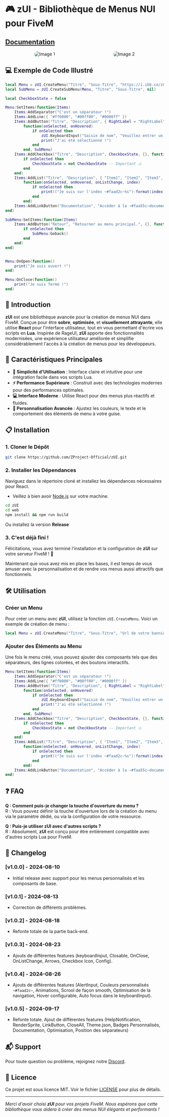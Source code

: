 # 🎮 **zUI - Bibliothèque de Menus NUI pour FiveM**

## [Documentation](https://zsquad.fr/docs/category/zui)

<div style="display: flex; justify-content: space-around;">
    <img src="https://i.imgur.com/ExrIhZQ.png" alt="Image 1" style="border-radius: 1.5em"/>
    <img src="https://i.imgur.com/KD99Jrw.png" alt="Image 2" style="border-radius: 1.5em"/>
</div>

## 💻 Exemple de Code Illustré

```lua
local Menu = zUI.CreateMenu("Titre", "Sous-Titre", "https://i.ibb.co/z8TFzVq/banner.png", "F1", "Ouvrir le menu exemple.")
local SubMenu = zUI.CreateSubMenu(Menu, "Titre", "Sous-Titre", nil)

local CheckboxState = false

Menu:SetItems(function(Items)
    Items:AddSeparator("C'est un séparateur !")
    Items:AddLine({ "#ff0000", "#00ff00", "#0000ff" })
    Items:AddButton("Titre", "Description", { RightLabel = "RightLabel", LeftBadge = "MEDAL_GOLD" },
        function(onSelected, onHovered)
            if onSelected then
                zUI.KeyboardInput("Saisie de nom", "Veuillez entrer un nom", "Entrez un nom ici...", "", 25)
                print("J'ai été sélectionné !")
            end
        end, SubMenu)
    Items:AddCheckbox("Titre", "Description", CheckboxState, {}, function(onSelected, onHovered)
        if onSelected then
            CheckboxState = not CheckboxState -- Important ⚠️
        end
    end)
    Items:AddList("Titre", "Description", { "Item1", "Item2", "Item3", "Item4", "Item5" }, {},
        function(onSelected, onHovered, onListChange, index)
            if onSelected then
                print(("Je suis sur l'index ~#faad2c~%s"):format(index))
            end
        end)
    Items:AddLinkButton("Documentation", "Accéder à la ~#faa55c~documentation.", {}, "https://zsquad.fr")
end)

SubMenu:SetItems(function(Items)
    Items:AddButton("Retour", "Retourner au menu principal.", {}, function(onSelected, onHovered)
        if onSelected then
            SubMenu:Goback()
        end
    end)
end)


Menu:OnOpen(function()
    print("Je suis ouvert !")
end)

Menu:OnClose(function()
    print("Je suis fermé !")
end)
```

## 🚀 **Introduction**

**zUI** est une bibliothèque avancée pour la création de menus NUI dans FiveM. Conçue pour être **sobre**, **optimisée**, et **visuellement attrayante**, elle utilise **React** pour l'interface utilisateur, tout en vous permettant d'écrire vos scripts en **Lua**. Inspirée de RageUI, **zUI** apporte des fonctionnalités modernisées, une expérience utilisateur améliorée et simplifie considérablement l'accès à la création de menus pour les développeurs.

## 🌟 **Caractéristiques Principales**

- **🔧 Simplicité d'Utilisation** : Interface claire et intuitive pour une intégration facile dans vos scripts Lua.
- **⚡ Performance Supérieure** : Construit avec des technologies modernes pour des performances optimales.
- **💻 Interface Moderne** : Utilise React pour des menus plus réactifs et fluides.
- **🎨 Personnalisation Avancée** : Ajustez les couleurs, le texte et le comportement des éléments de menu à votre guise.

## 📋 **Installation**

### 1. Cloner le Dépôt

```bash
git clone https://github.com/ZProject-Official/zUI.git
```

### 2. Installer les Dépendances

Naviguez dans le répertoire cloné et installez les dépendances nécessaires pour React.

- Veillez à bien avoir [Node.js](https://nodejs.org/fr) sur votre machine.

```bash
cd zUI
cd web
npm install && npm run build
```

Ou installez la version **Release**

### 3. C'est déjà fini !

Félicitations, vous avez terminé l'installation et la configuration de **zUI** sur votre serveur FiveM ! 🚀

Maintenant que vous avez mis en place les bases, il est temps de vous amuser avec la personnalisation et de rendre vos menus aussi attractifs que fonctionnels.

## 🛠️ **Utilisation**

### Créer un Menu

Pour créer un menu avec **zUI**, utilisez la fonction `zUI.CreateMenu`. Voici un exemple de création de menu :

```lua
local Menu = zUI.CreateMenu("Titre", "Sous-Titre", "Url de votre bannière", "F1", "Ouvrir le menu exemple.")
```

### Ajouter des Éléments au Menu

Une fois le menu créé, vous pouvez ajouter des composants tels que des séparateurs, des lignes colorées, et des boutons interactifs.

```lua
Menu:SetItems(function(Items)
    Items:AddSeparator("C'est un séparateur !")
    Items:AddLine({ "#ff0000", "#00ff00", "#0000ff" })
    Items:AddButton("Titre", "Description", { RightLabel = "RightLabel", LeftBadge = "MEDAL_GOLD" },
        function(onSelected, onHovered)
            if onSelected then
                zUI.KeyboardInput("Saisie de nom", "Veuillez entrer un nom", "Entrez un nom ici...", "", 25)
                print("J'ai été sélectionné !")
            end
        end, SubMenu)
    Items:AddCheckbox("Titre", "Description", CheckboxState, {}, function(onSelected, onHovered)
        if onSelected then
            CheckboxState = not CheckboxState -- Important ⚠️
        end
    end)
    Items:AddList("Titre", "Description", { "Item1", "Item2", "Item3", "Item4", "Item5" }, {},
        function(onSelected, onHovered, onListChange, index)
            if onSelected then
                print(("Je suis sur l'index ~#faad2c~%s"):format(index))
            end
        end)
    Items:AddLinkButton("Documentation", "Accéder à la ~#faa55c~documentation.", {}, "https://zsquad.fr")
end)
```

## ❓ **FAQ**

**Q : Comment puis-je changer la touche d'ouverture du menu ?**  
R : Vous pouvez définir la touche d'ouverture lors de la création du menu via le paramètre dédié, ou via la configuration de votre ressource.

**Q : Puis-je utiliser zUI avec d'autres scripts ?**  
R : Absolument, **zUI** est conçu pour être entièrement compatible avec d'autres scripts Lua pour FiveM.

## 📝 **Changelog**

### [v1.0.0] - 2024-08-10

- Initial release avec support pour les menus personnalisés et les composants de base.

### [v1.0.1] - 2024-08-13

- Correction de différents problèmes.

### [v1.0.2] - 2024-08-18

- Refonte totale de la partie back-end.

### [v1.0.3] - 2024-08-23

- Ajouts de différentes features (keyboardInput, Closable, OnClose, OnListChange, Arrows, Checkbox Icon, Config).

### [v1.0.4] - 2024-08-26

- Ajouts de différentes features (AlertInput, Couleurs personnalisés `~#faad2c~`, Animations, Scrool de façon smooth, Optimisation de la navigation, Hover configurable, Auto focus dans le keyboardInput).

### [v1.0.5] - 2024-09-17

- Refonte totale. Ajout de différentes features (HelpNotification, RenderSprite, LinkButton, CloseAll, Theme.json, Badges Personnalisés, Documentation, Optimisation, Position des séparateurs)

## 📬 **Support**

Pour toute question ou problème, rejoignez notre [Discord](https://discord.gg/ZGzmkMd4rs).

## 📜 **Licence**

Ce projet est sous licence MIT. Voir le fichier [LICENSE](LICENSE) pour plus de détails.

---

_Merci d'avoir choisi **zUI** pour vos projets FiveM. Nous espérons que cette bibliothèque vous aidera à créer des menus NUI élégants et performants !_

